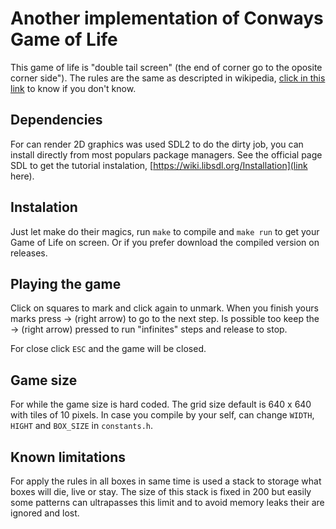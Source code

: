 # Another implementation of Conways Game of Life

This game of life is "double tail screen" (the end of corner go to the oposite corner side"). The rules are the same as descripted in wikipedia, [click in this link](https://en.wikipedia.org/wiki/Conway%27s_Game_of_Life#Rules) to know if you don't know.

## Dependencies

For can render 2D graphics was used SDL2 to do the dirty job, you can install directly from most populars package managers. See the official page SDL to get the tutorial instalation, [https://wiki.libsdl.org/Installation](link here).

## Instalation

Just let make do their magics, run `make` to compile and `make run` to get your Game of Life on screen. Or if you prefer download the compiled version on releases.


## Playing the game

Click on squares to mark and click again to unmark. When you finish yours marks press -> (right arrow) to go to the next step. Is possible too keep the -> (right arrow) pressed to run "infinites" steps and release to stop. 

For close click `ESC` and the game will be closed.


## Game size

For while the game size is hard coded. The grid size default is 640 x 640 with tiles of 10 pixels. In case you compile by your self, can change `WIDTH`, `HIGHT` and `BOX_SIZE` in `constants.h`.


## Known limitations

For apply the rules in all boxes in same time is used a stack to storage what boxes will die, live or stay. The size of this stack is fixed in 200 but easily some patterns can ultrapasses this limit and to avoid memory leaks their are ignored and lost.

